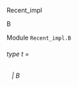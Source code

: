 Recent_impl

B

Module `Recent_impl.B`

<a id="type-t"></a>

###### type t = 

<a id="type-t.B"></a>

######    | B
